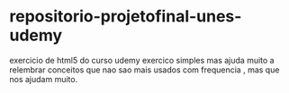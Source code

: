 # repositorio-projetofinal-unes-udemy
exercicio de  html5 do curso udemy
exercico simples  mas ajuda muito a relembrar conceitos que nao sao mais usados com frequencia , mas que nos ajudam  muito.
